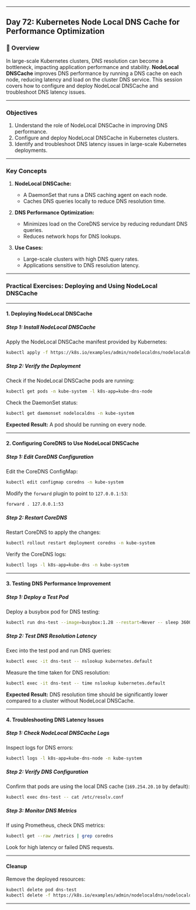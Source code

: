﻿---

## Day 72: Kubernetes Node Local DNS Cache for Performance Optimization

### 📘 Overview

In large-scale Kubernetes clusters, DNS resolution can become a bottleneck, impacting application performance and stability. **NodeLocal DNSCache** improves DNS performance by running a DNS cache on each node, reducing latency and load on the cluster DNS service. This session covers how to configure and deploy NodeLocal DNSCache and troubleshoot DNS latency issues.

---

### Objectives

1. Understand the role of NodeLocal DNSCache in improving DNS performance.  
2. Configure and deploy NodeLocal DNSCache in Kubernetes clusters.  
3. Identify and troubleshoot DNS latency issues in large-scale Kubernetes deployments.  

---

### Key Concepts

1. **NodeLocal DNSCache:**  
   - A DaemonSet that runs a DNS caching agent on each node.  
   - Caches DNS queries locally to reduce DNS resolution time.  

2. **DNS Performance Optimization:**  
   - Minimizes load on the CoreDNS service by reducing redundant DNS queries.  
   - Reduces network hops for DNS lookups.  

3. **Use Cases:**  
   - Large-scale clusters with high DNS query rates.  
   - Applications sensitive to DNS resolution latency.  

---


### Practical Exercises: Deploying and Using NodeLocal DNSCache

---

#### 1. Deploying NodeLocal DNSCache

##### Step 1: Install NodeLocal DNSCache
Apply the NodeLocal DNSCache manifest provided by Kubernetes:
```bash
kubectl apply -f https://k8s.io/examples/admin/nodelocaldns/nodelocaldns.yaml
```

##### Step 2: Verify the Deployment
Check if the NodeLocal DNSCache pods are running:
```bash
kubectl get pods -n kube-system -l k8s-app=kube-dns-node
```

Check the DaemonSet status:
```bash
kubectl get daemonset nodelocaldns -n kube-system
```

**Expected Result:** A pod should be running on every node.

---

#### 2. Configuring CoreDNS to Use NodeLocal DNSCache

##### Step 1: Edit CoreDNS Configuration
Edit the CoreDNS ConfigMap:
```bash
kubectl edit configmap coredns -n kube-system
```

Modify the `forward` plugin to point to `127.0.0.1:53`:
```bash
forward . 127.0.0.1:53
```

##### Step 2: Restart CoreDNS
Restart CoreDNS to apply the changes:
```bash
kubectl rollout restart deployment coredns -n kube-system
```

Verify the CoreDNS logs:
```bash
kubectl logs -l k8s-app=kube-dns -n kube-system
```

---

#### 3. Testing DNS Performance Improvement

##### Step 1: Deploy a Test Pod
Deploy a busybox pod for DNS testing:
```bash
kubectl run dns-test --image=busybox:1.28 --restart=Never -- sleep 3600
```

##### Step 2: Test DNS Resolution Latency
Exec into the test pod and run DNS queries:
```bash
kubectl exec -it dns-test -- nslookup kubernetes.default
```

Measure the time taken for DNS resolution:
```bash
kubectl exec -it dns-test -- time nslookup kubernetes.default
```

**Expected Result:** DNS resolution time should be significantly lower compared to a cluster without NodeLocal DNSCache.

---

#### 4. Troubleshooting DNS Latency Issues

##### Step 1: Check NodeLocal DNSCache Logs
Inspect logs for DNS errors:
```bash
kubectl logs -l k8s-app=kube-dns-node -n kube-system
```

##### Step 2: Verify DNS Configuration
Confirm that pods are using the local DNS cache (`169.254.20.10` by default):
```bash
kubectl exec dns-test -- cat /etc/resolv.conf
```

##### Step 3: Monitor DNS Metrics
If using Prometheus, check DNS metrics:
```bash
kubectl get --raw /metrics | grep coredns
```

Look for high latency or failed DNS requests.

---

#### Cleanup

Remove the deployed resources:
```bash
kubectl delete pod dns-test
kubectl delete -f https://k8s.io/examples/admin/nodelocaldns/nodelocaldns.yaml
```

---